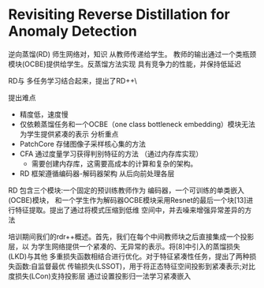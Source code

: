 # Revisiting Reverse Distillation for Anomaly Detection

逆向蒸馏(RD)
师生网络对，知识 从教师传递给学生。
教师的输出通过一个类瓶颈模块(OCBE)提供给学生。反蒸馏方法实现 具有竞争力的性能，并保持低延迟

RD与 多任务学习结合起来，提出了RD++\


提出难点
  - 精度低，速度慢
  - 仅依赖蒸馏任务和一个OCBE（one class bottleneck embedding）模块无法为学生提供紧凑的表示
分析重点
  - PatchCore   存储图像子采样核心集的方法
  - CFA 通过度量学习获得判别特征的方法 （通过内存库实现）
    - 需要创建内存库，这需要高成本的计算和复杂的架构。
  - RD 框架遵循编码器-解码器架构  从后向前处理各层
  


RD 包含三个模块:一个固定的预训练教师作为 编码器，一个可训练的单类嵌入(OCBE)模块， 和一个学生作为解码器OCBE模块采用Resnet的最后一个块[13]进行特征提取。提出了通过将模式压缩到低维 空间中，并去噪来增强异常差异的方法




  培训期间我们的rdr++概述。首先，我们在每个中间教师块之后直接集成一个投影层，以 为学生网络提供一个紧凑的、无异常的表示。将[8]中引入的蒸馏损失(LKD)与其他 多重损失函数相结合进行优化。对于特征紧凑性任务，提出了两种损失函数:自监督最优 传输损失(LSSOT)，用于将正态特征空间投影到紧凑表示;对比度损失(LCon)支持投影层 通过设置投影归一法学习紧凑嵌入